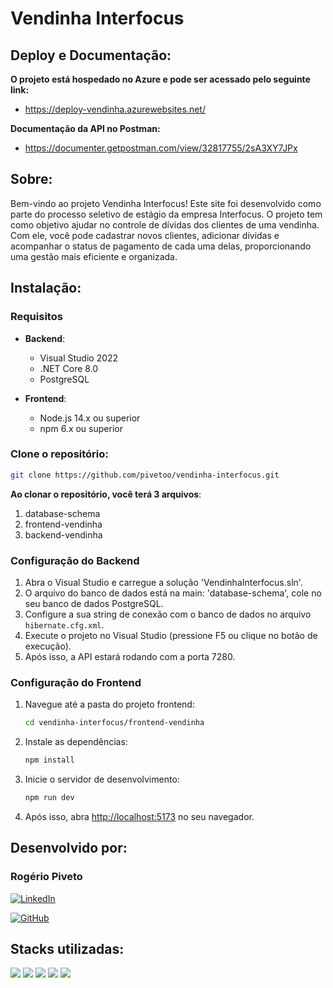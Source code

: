 # Vendinha Interfocus

## Deploy e Documentação:
 **O projeto está hospedado no Azure e pode ser acessado pelo seguinte link:**
 - https://deploy-vendinha.azurewebsites.net/

 **Documentação da API no Postman:**
 - https://documenter.getpostman.com/view/32817755/2sA3XY7JPx

## Sobre:
Bem-vindo ao projeto Vendinha Interfocus! Este site foi desenvolvido como parte do processo seletivo de estágio da empresa Interfocus. O projeto tem como objetivo ajudar no controle de dívidas dos clientes de uma vendinha. Com ele, você pode cadastrar novos clientes, adicionar dívidas e acompanhar o status de pagamento de cada uma delas, proporcionando uma gestão mais eficiente e organizada.

## Instalação:

### Requisitos
- **Backend**:
  - Visual Studio 2022
  - .NET Core 8.0
  - PostgreSQL

- **Frontend**:
  - Node.js 14.x ou superior
  - npm 6.x ou superior

### Clone o repositório:

  ```bash
  git clone https://github.com/pivetoo/vendinha-interfocus.git
  ```

 **Ao clonar o repositório, você terá 3 arquivos**:
 1. database-schema
 2. frontend-vendinha
 3. backend-vendinha

### Configuração do Backend

1. Abra o Visual Studio e carregue a solução 'VendinhaInterfocus.sln'.
2. O arquivo do banco de dados está na main: 'database-schema', cole no seu banco de dados PostgreSQL.
3. Configure a sua string de conexão com o banco de dados no arquivo `hibernate.cfg.xml`.
4. Execute o projeto no Visual Studio (pressione F5 ou clique no botão de execução).
5. Após isso, a API estará rodando com a porta 7280.

### Configuração do Frontend

1. Navegue até a pasta do projeto frontend:
    ```bash
    cd vendinha-interfocus/frontend-vendinha
    ```
2. Instale as dependências:
    ```bash
    npm install
    ```
3. Inicie o servidor de desenvolvimento:
    ```bash
    npm run dev
    ```
4. Após isso, abra [http://localhost:5173](http://localhost:5173) no seu navegador.

## Desenvolvido por:

### Rogério Piveto

[![LinkedIn](https://img.shields.io/badge/LinkedIn-%230077B5.svg?logo=linkedin&logoColor=white)](https://www.linkedin.com/in/rogerio-piveto/)

[![GitHub](https://img.shields.io/badge/GitHub-%2312100E.svg?logo=github&logoColor=white)](https://github.com/pivetoo)

## Stacks utilizadas:

<img src="https://img.shields.io/static/v1?label=react&message=Frontend&color=blue&style=for-the-badge&logo=REACT"/>
<img src="https://img.shields.io/static/v1?label=C%23&message=Backend&color=purple&style=for-the-badge&logo=CSharp"/>
<img src="https://img.shields.io/static/v1?label=NHibernate&message=ORM&color=red&style=for-the-badge&logo=NHibernate"/>
<img src="https://img.shields.io/static/v1?label=Azure&message=Deploy Frontend%20e%20Backend&color=0078D4&style=for-the-badge&logo=microsoft-azure&logoColor=white"/>
<img src="https://img.shields.io/static/v1?label=AWS&message=Deploy Database&color=FF9900&style=for-the-badge&logo=amazon-aws&logoColor=white"/>